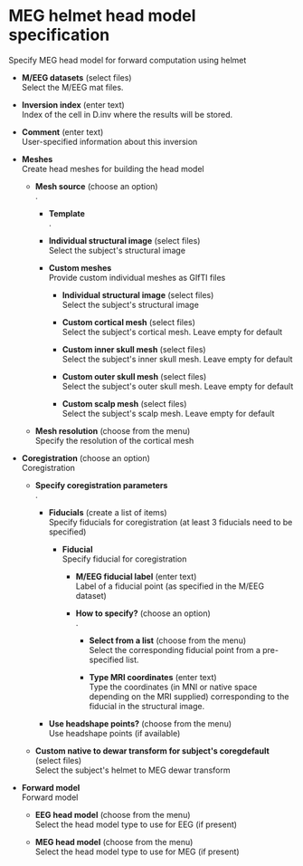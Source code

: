# MEG helmet head model specification  
Specify MEG head model for forward computation using helmet  

* **M/EEG datasets** (select files)  
Select the M/EEG mat files.  

* **Inversion index** (enter text)  
Index of the cell in D.inv where the results will be stored.  

* **Comment** (enter text)  
User-specified information about this inversion  

* **Meshes**   
Create head meshes for building the head model  

    * **Mesh source** (choose an option)  
    .  

        * **Template**   
        .  

        * **Individual structural image** (select files)  
        Select the subject's structural image  

        * **Custom meshes**   
        Provide custom individual meshes as GIfTI files  

            * **Individual structural image** (select files)  
            Select the subject's structural image  

            * **Custom cortical mesh** (select files)  
            Select the subject's cortical mesh. Leave empty for default  

            * **Custom inner skull mesh** (select files)  
            Select the subject's inner skull mesh. Leave empty for default  

            * **Custom outer skull mesh** (select files)  
            Select the subject's outer skull mesh. Leave empty for default  

            * **Custom scalp mesh** (select files)  
            Select the subject's scalp mesh. Leave empty for default  

    * **Mesh resolution** (choose from the menu)  
    Specify the resolution of the cortical mesh  

* **Coregistration** (choose an option)  
Coregistration  

    * **Specify coregistration parameters**   
    .  

        * **Fiducials** (create a list of items)  
        Specify fiducials for coregistration (at least 3 fiducials need to be specified)  

            * **Fiducial**   
            Specify fiducial for coregistration  

                * **M/EEG fiducial label** (enter text)  
                Label of a fiducial point (as specified in the M/EEG dataset)  

                * **How to specify?** (choose an option)  
                .  

                    * **Select from a list** (choose from the menu)  
                    Select the corresponding fiducial point from a pre-specified list.  

                    * **Type MRI coordinates** (enter text)  
                    Type the coordinates (in MNI or native space depending on the MRI supplied) corresponding to the fiducial in the structural image.  

        * **Use headshape points?** (choose from the menu)  
        Use headshape points (if available)  

    * **Custom native to dewar transform for subject's coregdefault** (select files)  
    Select the subject's helmet to MEG dewar transform  

* **Forward model**   
Forward model  

    * **EEG head model** (choose from the menu)  
    Select the head model type to use for EEG (if present)  

    * **MEG head model** (choose from the menu)  
    Select the head model type to use for MEG (if present)  
